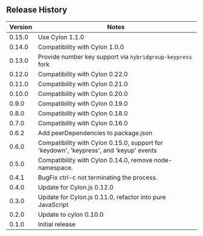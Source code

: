 ## Release History

Version | Notes
------- | -----
0.15.0  | Use Cylon 1.1.0
0.14.0  | Compatibility with Cylon 1.0.0
0.13.0  | Provide number key support via `hybridgroup-keypress` fork
0.12.0  | Compatibility with Cylon 0.22.0
0.11.0  | Compatibility with Cylon 0.21.0
0.10.0  | Compatibility with Cylon 0.20.0
0.9.0   | Compatibility with Cylon 0.19.0
0.8.0   | Compatibility with Cylon 0.18.0
0.7.0   | Compatibility with Cylon 0.16.0
0.6.2   | Add peerDependencies to package.json
0.6.0   | Compatibility with Cylon 0.15.0, support for 'keydown', 'keypress', and 'keyup' events
0.5.0   | Compatibility with Cylon 0.14.0, remove node-namespace.
0.4.1   | BugFix ctrl-c not terminating the process.
0.4.0   | Update for Cylon.js 0.12.0
0.3.0   | Update for Cylon.js 0.11.0, refactor into pure JavaScript
0.2.0   | Update to cylon 0.10.0
0.1.0   | Initial release
